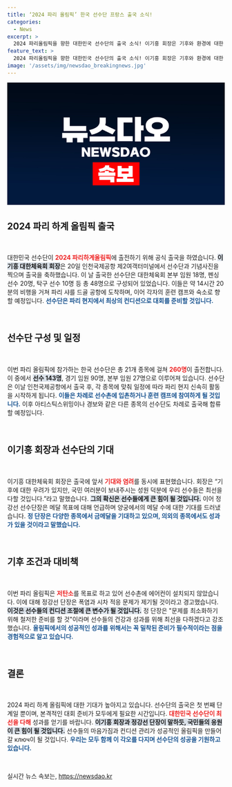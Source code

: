 ```yaml
---
title: ‘2024 파리 올림픽’ 한국 선수단 프랑스 출국 소식!
categories:
  - News
excerpt: >
  2024 파리올림픽을 향한 대한민국 선수단의 출국 소식! 이기흥 회장은 기후와 환경에 대한 염려 속에서도 선수들의 성공을 확신하며, 역대 최다 메달 획득을 목표로 삼고 있습니다. 과연 이번 대회에서 어떤 감동의 순간들이 펼쳐질지 기대됩니다!
feature_text: >
  2024 파리올림픽을 향한 대한민국 선수단의 출국 소식! 이기흥 회장은 기후와 환경에 대한 염려 속에서도 선수들의 성공을 확신하며, 역대 최다 메달 획득을 목표로 삼고 있습니다. 과연 이번 대회에서 어떤 감동의 순간들이 펼쳐질지 기대됩니다!
image: '/assets/img/newsdao_breakingnews.jpg'
---
```


<p><img src="/assets/img/newsdao_breakingnews.jpg" alt="pcversion 속보" /></p>

<h2 data-ke-size="size26">2024 파리 하계 올림픽 출국</h2>

<p data-ke-size="size16">&nbsp;</p>

<p>대한민국 선수단이 <b><span style="color: #ee2323;">2024 파리하계올림픽</span></b>에 출전하기 위해 공식 출국을 하였습니다. <b><span style="background-color: #21538527;">이기흥 대한체육회 회장</span></b>은 20일 인천국제공항 제2여객터미널에서 선수단과 기념사진을 찍으며 출국을 축하했습니다. 이 날 출국한 선수단은 대한체육회 본부 임원 18명, 펜싱 선수 20명, 탁구 선수 10명 등 총 48명으로 구성되어 있었습니다. 이들은 약 14시간 20분의 비행을 거쳐 파리 샤를 드골 공항에 도착하며, 이어 각자의 훈련 캠프와 숙소로 향할 예정입니다. <b><span style="color: #1a5490;">선수단은 파리 현지에서 최상의 컨디션으로 대회를 준비할 것입니다.</span></b></p>

<p data-ke-size="size16">&nbsp;</p>

<h2 data-ke-size="size26">선수단 구성 및 일정</h2>

<p data-ke-size="size16">&nbsp;</p>

<p>이번 파리 올림픽에 참가하는 한국 선수단은 총 21개 종목에 걸쳐 <b><span style="color: #ee2323;">260명</span></b>이 출전합니다. 이 중에서 <b><span style="background-color: #21538527;">선수 143명</span></b>, 경기 임원 90명, 본부 임원 27명으로 이루어져 있습니다. 선수단은 이날 인천국제공항에서 출국 후, 각 종목에 맞춰 일정에 따라 파리 현지 신속히 활동을 시작하게 됩니다. <b><span style="color: #1a5490;">이들은 차례로 선수촌에 입촌하거나 훈련 캠프에 참여하게 될 것입니다.</span></b> 이후 아티스틱스위밍이나 경보와 같은 다른 종목의 선수단도 차례로 출국해 합류할 예정입니다.</p>

<p data-ke-size="size16">&nbsp;</p>

<h2 data-ke-size="size26">이기흥 회장과 선수단의 기대</h2>

<p data-ke-size="size16">&nbsp;</p>

<p>이기흥 대한체육회 회장은 출국에 앞서 <b><span style="color: #ee2323;">기대와 염려</span></b>를 동시에 표현했습니다. 회장은 “기후에 대한 우려가 있지만, 국민 여러분이 보내주시는 성원 덕분에 우리 선수들은 최선을 다할 것입니다.”라고 말했습니다. <b><span style="background-color: #21538527;">그의 확신은 선수들에게 큰 힘이 될 것입니다.</span></b> 이어 정강선 선수단장은 메달 목표에 대해 언급하며 양궁에서의 메달 수에 대한 기대를 드러냈습니다. <b><span style="color: #1a5490;">정 단장은 다양한 종목에서 금메달을 기대하고 있으며, 의외의 종목에서도 성과가 있을 것이라고 말했습니다.</span></b></p>

<p data-ke-size="size16">&nbsp;</p>

<h2 data-ke-size="size26">기후 조건과 대비책</h2>

<p data-ke-size="size16">&nbsp;</p>

<p>이번 파리 올림픽은 <b><span style="color: #ee2323;">저탄소</span></b>를 목표로 하고 있어 선수촌에 에어컨이 설치되지 않았습니다. 이에 대해 정강선 단장은 폭염과 시차 적응 문제가 제기될 것이라고 경고했습니다. <b><span style="background-color: #21538527;">이것은 선수들의 컨디션 조절에 큰 변수가 될 것입니다.</span></b> 정 단장은 "문제를 최소화하기 위해 철저한 준비를 할 것"이라며 선수들의 건강과 성과를 위해 최선을 다하겠다고 강조했습니다. <b><span style="color: #1a5490;">올림픽에서의 성공적인 성과를 위해서는 꼭 밀착된 준비가 필수적이라는 점을 경험적으로 알고 있습니다.</span></b></p>

<p data-ke-size="size16">&nbsp;</p>

<h2 data-ke-size="size26">결론</h2>

<p data-ke-size="size16">&nbsp;</p>

<p>2024 파리 하계 올림픽에 대한 기대가 높아지고 있습니다. 선수단의 출국은 첫 번째 단계일 뿐이며, 본격적인 대회 준비가 모두에게 필요한 시간입니다. <b><span style="color: #ee2323;">대한민국 선수단이 최선을 다해</span></b> 성과를 얻기를 바랍니다. <b><span style="background-color: #21538527;">이기흥 회장과 정강선 단장이 말하듯, 국민들의 응원이 큰 힘이 될 것입니다.</span></b> 선수들의 마음가짐과 컨디션 관리가 성공적인 올림픽을 만들어갈 ключ이 될 것입니다. <b><span style="color: #1a5490;">우리는 모두 함께 이 각오를 다지며 선수단의 성공을 기원하고 있습니다.</span></b></p>

<p data-ke-size="size16">&nbsp;</p>
실시간 뉴스 속보는, <a href="https://newsdao.kr" rel="dofollow">https://newsdao.kr</a>


